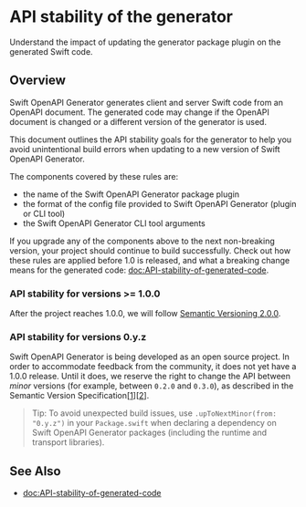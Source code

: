 # API stability of the generator

Understand the impact of updating the generator package plugin on the generated Swift code.

## Overview

Swift OpenAPI Generator generates client and server Swift code from an OpenAPI document. The generated code may change if the OpenAPI document is changed or a different version of the generator is used.

This document outlines the API stability goals for the generator to help you avoid unintentional build errors when updating to a new version of Swift OpenAPI Generator.

The components covered by these rules are:
- the name of the Swift OpenAPI Generator package plugin
- the format of the config file provided to Swift OpenAPI Generator (plugin or CLI tool)
- the Swift OpenAPI Generator CLI tool arguments

If you upgrade any of the components above to the next non-breaking version, your project should continue to build successfully. Check out how these rules are applied before 1.0 is released, and what a breaking change means for the generated code: <doc:API-stability-of-generated-code>.

### API stability for versions >= 1.0.0

After the project reaches 1.0.0, we will follow [Semantic Versioning 2.0.0][0].

### API stability for versions 0.y.z

Swift OpenAPI Generator is being developed as an open source project. In order to accommodate feedback from the community, it does not yet have a 1.0.0 release. Until it does, we reserve the right to change the API between _minor_ versions (for example, between `0.2.0` and `0.3.0`), as described in the Semantic Version Specification[[1]][[2]].

> Tip: To avoid unexpected build issues, use `.upToNextMinor(from: "0.y.z")` in your `Package.swift` when declaring a dependency on Swift OpenAPI Generator packages (including the runtime and transport libraries).

## See Also

- <doc:API-stability-of-generated-code>

[0]: https://semver.org
[1]: https://semver.org/#spec-item-4
[2]: https://semver.org/#how-should-i-deal-with-revisions-in-the-0yz-initial-development-phase
